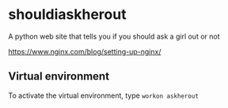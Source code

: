 # shouldiaskherout
A python web site that tells you if you should ask a girl out or not

https://www.nginx.com/blog/setting-up-nginx/

## Virtual environment
To activate the virtual environment, type `workon askherout`

